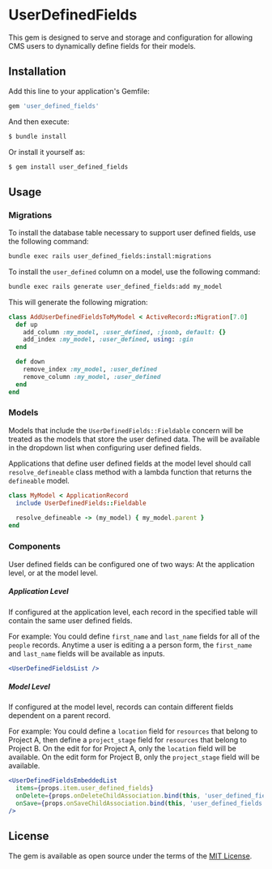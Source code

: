 # UserDefinedFields
This gem is designed to serve and storage and configuration for allowing CMS users to dynamically define fields for their models.

## Installation
Add this line to your application's Gemfile:

```ruby
gem 'user_defined_fields'
```

And then execute:
```bash
$ bundle install
```

Or install it yourself as:
```bash
$ gem install user_defined_fields
```

## Usage

### Migrations
To install the database table necessary to support user defined fields, use the following command:

```bash
bundle exec rails user_defined_fields:install:migrations
```

To install the `user_defined` column on a model, use the following command:

```bash
bundle exec rails generate user_defined_fields:add my_model
```

This will generate the following migration:

```ruby
class AddUserDefinedFieldsToMyModel < ActiveRecord::Migration[7.0]
  def up
    add_column :my_model, :user_defined, :jsonb, default: {}
    add_index :my_model, :user_defined, using: :gin
  end

  def down
    remove_index :my_model, :user_defined
    remove_column :my_model, :user_defined
  end
end
```

### Models
Models that include the `UserDefinedFields::Fieldable` concern will be treated as the models that store the user defined data. The will be available in the dropdown list when configuring user defined fields.

Applications that define user defined fields at the model level should call `resolve_defineable` class method with a lambda function that returns the `defineable` model.
```ruby
class MyModel < ApplicationRecord
  include UserDefinedFields::Fieldable
  
  resolve_defineable -> (my_model) { my_model.parent }
end
```

### Components

User defined fields can be configured one of two ways: At the application level, or at the model level.

##### Application Level
If configured at the application level, each record in the specified table will contain the same user defined fields.

For example: You could define `first_name` and `last_name` fields for all of the `people` records. Anytime a user is editing a a person form, the `first_name` and `last_name` fields will be available as inputs.

```jsx
<UserDefinedFieldsList />
```

##### Model Level
If configured at the model level, records can contain different fields dependent on a parent record.

For example: You could define a `location` field for `resources` that belong to Project A, then define a `project_stage` field for `resources` that belong to Project B. On the edit for for Project A, only the `location` field will be available. On the edit form for Project B, only the `project_stage` field will be available.

```jsx
<UserDefinedFieldsEmbeddedList
  items={props.item.user_defined_fields}
  onDelete={props.onDeleteChildAssociation.bind(this, 'user_defined_fields')}
  onSave={props.onSaveChildAssociation.bind(this, 'user_defined_fields')}
/>
```

## License
The gem is available as open source under the terms of the [MIT License](https://opensource.org/licenses/MIT).
